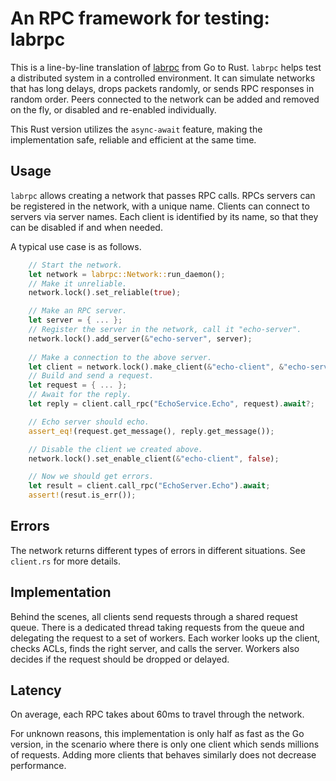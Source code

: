 # An RPC framework for testing: labrpc

This is a line-by-line translation of [labrpc](https://godoc.org/github.com/AlexShtarbev/mit_ds/labrpc) from Go to Rust.
`labrpc` helps test a distributed system in a controlled environment. It can simulate networks that has long delays,
drops packets randomly, or sends RPC responses in random order. Peers connected to the network can be added and removed
on the fly, or disabled and re-enabled individually.

This Rust version utilizes the `async-await` feature, making the implementation safe, reliable and efficient at the same
time.

## Usage
`labrpc` allows creating a network that passes RPC calls. RPCs servers can be registered in the network, with a unique
name. Clients can connect to servers via server names. Each client is identified by its name, so that they can
be disabled if and when needed.

A typical use case is as follows.

```Rust
    // Start the network.
    let network = labrpc::Network::run_daemon();
    // Make it unreliable.
    network.lock().set_reliable(true);

    // Make an RPC server.
    let server = { ... };
    // Register the server in the network, call it "echo-server".
    network.lock().add_server(&"echo-server", server);
    
    // Make a connection to the above server.
    let client = network.lock().make_client(&"echo-client", &"echo-server");
    // Build and send a request.
    let request = { ... };
    // Await for the reply.
    let reply = client.call_rpc("EchoService.Echo", request).await?;

    // Echo server should echo.
    assert_eq!(request.get_message(), reply.get_message());

    // Disable the client we created above.
    network.lock().set_enable_client(&"echo-client", false);

    // Now we should get errors.
    let result = client.call_rpc("EchoServer.Echo").await;
    assert!(resut.is_err());
```

## Errors
The network returns different types of errors in different situations. See `client.rs` for more details.

## Implementation
Behind the scenes, all clients send requests through a shared request queue. There is a dedicated thread taking requests
from the queue and delegating the request to a set of workers. Each worker looks up the client, checks ACLs, finds the
right server, and calls the server. Workers also decides if the request should be dropped or delayed.

## Latency
On average, each RPC takes about 60ms to travel through the network.

For unknown reasons, this implementation is only half as fast as the Go version, in the scenario where there is only one
client which sends millions of requests. Adding more clients that behaves similarly does not decrease performance.